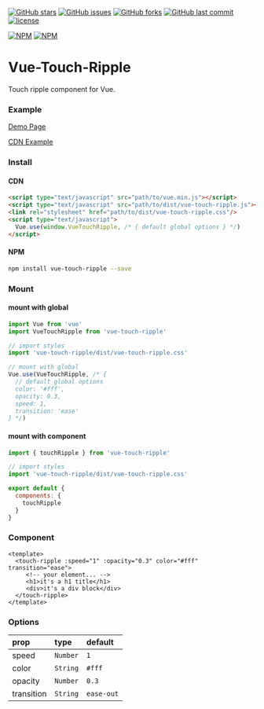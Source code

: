 [![GitHub stars](https://img.shields.io/github/stars/surmon-china/vue-touch-ripple.svg?style=flat-square)](https://github.com/surmon-china/vue-touch-ripple/stargazers)
[![GitHub issues](https://img.shields.io/github/issues/surmon-china/vue-touch-ripple.svg?style=flat-square)](https://github.com/surmon-china/vue-touch-ripple/issues)
[![GitHub forks](https://img.shields.io/github/forks/surmon-china/vue-touch-ripple.svg?style=flat-square)](https://github.com/surmon-china/vue-touch-ripple/network)
[![GitHub last commit](https://img.shields.io/github/last-commit/google/skia.svg?style=flat-square)](https://github.com/surmon-china/vue-touch-ripple)
[![license](https://img.shields.io/github/license/mashape/apistatus.svg?style=flat-square)](https://github.com/surmon-china/vue-touch-ripple)

[![NPM](https://nodei.co/npm/vue-touch-ripple.png?downloads=true&downloadRank=true&stars=true)](https://nodei.co/npm/vue-touch-ripple/)
[![NPM](https://nodei.co/npm-dl/vue-touch-ripple.png?months=9&height=3)](https://nodei.co/npm/vue-touch-ripple/)


# Vue-Touch-Ripple
Touch ripple component for Vue.


### Example

[Demo Page](https://github.surmon.me/vue-touch-ripple)

[CDN Example](https://jsfiddle.net/wqLobwd1)


### Install

#### CDN

``` html
<script type="text/javascript" src="path/to/vue.min.js"></script>
<script type="text/javascript" src="path/to/dist/vue-touch-ripple.js"></script>
<link rel="stylesheet" href="path/to/dist/vue-touch-ripple.css"/>
<script type="text/javascript">
  Vue.use(window.VueTouchRipple, /* { default global options } */)
</script>
```

#### NPM

``` bash
npm install vue-touch-ripple --save
```

### Mount

#### mount with global

``` javascript
import Vue from 'vue'
import VueTouchRipple from 'vue-touch-ripple'

// import styles
import 'vue-touch-ripple/dist/vue-touch-ripple.css'

// mount with global
Vue.use(VueTouchRipple, /* {
  // default global options
  color: '#fff',
  opacity: 0.3,
  speed: 1,
  transition: 'ease'
} */)
```

#### mount with component

```javascript
import { touchRipple } from 'vue-touch-ripple'

// import styles
import 'vue-touch-ripple/dist/vue-touch-ripple.css'

export default {
  components: {
    touchRipple
  }
}
```

### Component

```vue
<template>
  <touch-ripple :speed="1" :opacity="0.3" color="#fff" transition="ease">
     <!-- your element... -->
     <h1>it's a h1 title</h1>
     <div>it's a div block</div>
  </touch-ripple>
</template>
```

### Options

| prop       | type     |default |
| :--------  | :----- | :---- |
| speed      | `Number` | `1`    |
| color      | `String` | `#fff` |
| opacity    | `Number` | `0.3`  |
| transition | `String` | `ease-out` |
